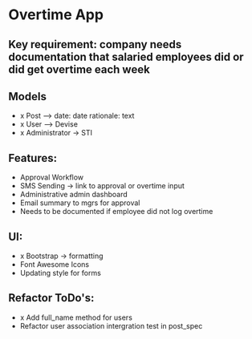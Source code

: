 # Overtime App

## Key requirement: company needs documentation that salaried employees did or did get overtime each week

## Models
- x Post --> date: date rationale: text
- x User --> Devise
- x Administrator -> STI

## Features:
- Approval Workflow
- SMS Sending -> link to approval or overtime input
- Administrative admin dashboard
- Email summary to mgrs for approval
- Needs to be documented if employee did not log overtime

## UI:
- x Bootstrap -> formatting
- Font Awesome Icons
- Updating style for forms 

## Refactor ToDo's:
- x Add full_name method for users
- Refactor user association intergration test in post_spec